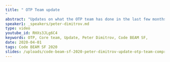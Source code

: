 ```yaml
---
title: " OTP Team update
"
abstract: "Updates on what the OTP team has done in the last few months, what are the projects they're working on, and what's going on on the research side."
speaker1: _speakers/peter-dimitrov.md
type: video
youtube_id: RHXs3JLg6C4
keywords: OTP, Core team, Update, Peter Dimitrov, Code BEAM SF,
date: 2020-04-01
tags: Code BEAM SF 2020
slides: /uploads/code-beam-sf-2020-peter-dimitrov-update-otp-team-compressed.pdf
---
```


